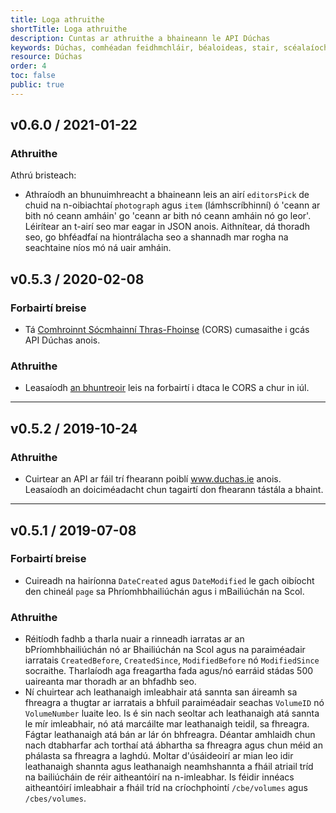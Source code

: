 ```yaml
---
title: Loga athruithe
shortTitle: Loga athruithe
description: Cuntas ar athruithe a bhaineann le API Dúchas
keywords: Dúchas, comhéadan feidhmchláir, béaloideas, stair, scéalaíocht, Fiontar & Scoil na Gaeilge, DCU
resource: Dúchas
order: 4
toc: false
public: true
---
```


## **v0.6.0** / 2021-01-22

### Athruithe

Athrú bristeach:

- Athraíodh an bhunuimhreacht a bhaineann leis an airí `editorsPick` de chuid na n-oibiachtaí `photograph` agus `item` (lámhscríbhinní) ó 'ceann ar bith nó ceann amháin' go 'ceann ar bith nó ceann amháin nó go leor'. Léirítear an t-airí seo mar eagar in JSON anois. Aithnítear, dá thoradh seo, go bhféadfaí na hiontrálacha seo a shannadh mar rogha na seachtaine níos mó ná uair amháin. 

## **v0.5.3** / 2020-02-08

### Forbairtí breise

- Tá [Comhroinnt Sócmhainní Thras-Fhoinse](https://developer.mozilla.org/en-US/docs/Web/HTTP/CORS) (CORS) cumasaithe i gcás API Dúchas anois.

### Athruithe

- Leasaíodh [an bhuntreoir](/ga/data/getting-started) leis na forbairtí i dtaca le CORS a chur in iúl.

---

## **v0.5.2** / 2019-10-24

### Athruithe

- Cuirtear an API ar fáil trí fhearann poiblí www.duchas.ie anois. Leasaíodh an doiciméadacht chun tagairtí don fhearann tástála a bhaint.

---

## **v0.5.1** / 2019-07-08

### Forbairtí breise

- Cuireadh na hairíonna `DateCreated` agus `DateModified` le gach oibíocht den chineál `page` sa Phríomhbhailiúchán agus i mBailiúchán na Scol.

### Athruithe

- Réitíodh fadhb a tharla nuair a rinneadh iarratas ar an bPríomhbhailiúchán nó ar Bhailiúchán na Scol agus na paraiméadair iarratais `CreatedBefore`, `CreatedSince`, `ModifiedBefore` nó `ModifiedSince` socraithe. Tharlaíodh aga freagartha fada agus/nó earráid stádas 500 uaireanta mar thoradh ar an bhfadhb seo.
- Ní chuirtear ach leathanaigh imleabhair atá sannta san áireamh sa fhreagra a thugtar ar iarratais a bhfuil paraiméadair seachas `VolumeID` nó `VolumeNumber` luaite leo. Is é sin nach seoltar ach leathanaigh atá sannta le mír imleabhair, nó atá marcáilte mar leathanaigh teidil, sa fhreagra. Fágtar leathanaigh atá bán ar lár ón bhfreagra. Déantar amhlaidh chun nach dtabharfar ach torthaí atá ábhartha sa fhreagra agus chun méid an phálasta sa fhreagra a laghdú. Moltar d'úsáideoirí ar mian leo idir leathanaigh shannta agus leathanaigh neamhshannta a fháil atriail tríd na bailiúcháin de réir aitheantóirí na n-imleabhar. Is féidir innéacs aitheantóirí imleabhair a fháil tríd na críochphointí `/cbe/volumes` agus `/cbes/volumes`.
